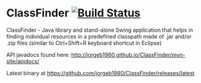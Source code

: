 ClassFinder  [![Build Status](https://travis-ci.org/jorgeb1980/ClassFinder.svg?branch=master)](https://travis-ci.org/jorgeb1980/ClassFinder/builds/latest)
=======================

ClassFinder - Java library and stand-alone Swing application that helps in finding individual resources in a predefined 
classpath made of .jar and/or .zip files (similar to Ctrl+Shift+R keyboard shortcut in Eclipse)

API javadocs found here:
http://jorgeb1980.github.io/ClassFinder/mvn-site/apidocs/ 

Latest binary at
https://github.com/jorgeb1980/ClassFinder/releases/latest